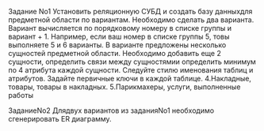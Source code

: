 Задание
No1
Установить реляционную СУБД и создать базу данныхдля предметной области по вариантам. Необходимо сделать два варианта. Вариант вычисляется по порядковому
номеру в списке группы и вариант + 1.
Например, если ваш номер в списке группы 5, товы выполняете 5 и 6 варианты. В варианте предложены несколько сущностей
предметной области. Необходимо добавить еще 2 сущности, определить связи между сущностямии определить минимум по 4 атрибута каждой сущности. Следуйте стилю
именования таблиц и атрибутов. Задайте первичные ключи в каждой таблице.
4.Накладные, товары, товары в накладных.
5.Парикмахеры, услуги, выполненные работы

ЗаданиеNo2
Длядвух вариантов из заданияNo1 необходимо сгенерировать ER диаграмму.
